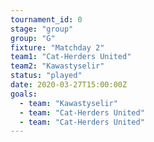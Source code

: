 ```yaml
---
tournament_id: 0
stage: "group"
group: "G"
fixture: "Matchday 2"
team1: "Cat-Herders United"
team2: "Kawastyselir"
status: "played"
date: 2020-03-27T15:00:00Z
goals:
  - team: "Kawastyselir"
  - team: "Cat-Herders United"
  - team: "Cat-Herders United"
---
```

